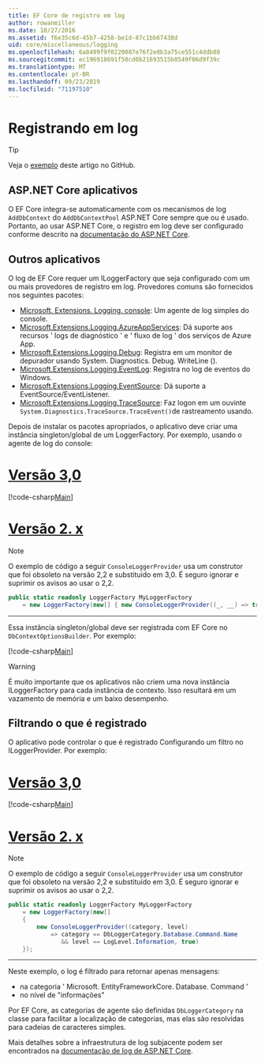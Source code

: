 ```yaml
---
title: EF Core de registro em log
author: rowanmiller
ms.date: 10/27/2016
ms.assetid: f6e35c6d-45b7-4258-be1d-87c1bb67438d
uid: core/miscellaneous/logging
ms.openlocfilehash: 6a8499f9f0220087e76f2e0b3a75ce551c4ddb80
ms.sourcegitcommit: ec196918691f50cd0b21693515b0549f06d9f39c
ms.translationtype: MT
ms.contentlocale: pt-BR
ms.lasthandoff: 09/23/2019
ms.locfileid: "71197510"
---
```

# <a name="logging"></a>Registrando em log

> [!TIP]  
> Veja o [exemplo](https://github.com/aspnet/EntityFramework.Docs/tree/master/samples/core/Miscellaneous/Logging) deste artigo no GitHub.

## <a name="aspnet-core-applications"></a>ASP.NET Core aplicativos

O EF Core integra-se automaticamente com os mecanismos de log `AddDbContext` do `AddDbContextPool` ASP.NET Core sempre que ou é usado. Portanto, ao usar ASP.NET Core, o registro em log deve ser configurado conforme descrito na [documentação do ASP.NET Core](https://docs.microsoft.com/aspnet/core/fundamentals/logging?tabs=aspnetcore2x).

## <a name="other-applications"></a>Outros aplicativos

O log de EF Core requer um ILoggerFactory que seja configurado com um ou mais provedores de registro em log. Provedores comuns são fornecidos nos seguintes pacotes:

* [Microsoft. Extensions. Logging. console](https://www.nuget.org/packages/Microsoft.Extensions.Logging.Console/): Um agente de log simples do console.
* [Microsoft.Extensions.Logging.AzureAppServices](https://www.nuget.org/packages/Microsoft.Extensions.Logging.AzureAppServices/): Dá suporte aos recursos ' logs de diagnóstico ' e ' fluxo de log ' dos serviços de Azure App.
* [Microsoft.Extensions.Logging.Debug](https://www.nuget.org/packages/Microsoft.Extensions.Logging.Debug/): Registra em um monitor de depurador usando System. Diagnostics. Debug. WriteLine ().
* [Microsoft.Extensions.Logging.EventLog](https://www.nuget.org/packages/Microsoft.Extensions.Logging.EventLog/): Registra no log de eventos do Windows.
* [Microsoft.Extensions.Logging.EventSource](https://www.nuget.org/packages/Microsoft.Extensions.Logging.EventSource/): Dá suporte a EventSource/EventListener.
* [Microsoft.Extensions.Logging.TraceSource](https://www.nuget.org/packages/Microsoft.Extensions.Logging.TraceSource/): Faz logon em um ouvinte `System.Diagnostics.TraceSource.TraceEvent()`de rastreamento usando.

Depois de instalar os pacotes apropriados, o aplicativo deve criar uma instância singleton/global de um LoggerFactory. Por exemplo, usando o agente de log do console:

# <a name="version-30tabv3"></a>[Versão 3,0](#tab/v3)

[!code-csharp[Main](../../../samples/core/Miscellaneous/Logging/Logging/BloggingContext.cs#DefineLoggerFactory)]

# <a name="version-2xtabv2"></a>[Versão 2. x](#tab/v2)

> [!NOTE]
> O exemplo de código a seguir `ConsoleLoggerProvider` usa um construtor que foi obsoleto na versão 2,2 e substituído em 3,0. É seguro ignorar e suprimir os avisos ao usar o 2,2.

``` csharp
public static readonly LoggerFactory MyLoggerFactory
    = new LoggerFactory(new[] { new ConsoleLoggerProvider((_, __) => true, true) });
```

***

Essa instância singleton/global deve ser registrada com EF Core no `DbContextOptionsBuilder`. Por exemplo:

[!code-csharp[Main](../../../samples/core/Miscellaneous/Logging/Logging/BloggingContext.cs#RegisterLoggerFactory)]

> [!WARNING]
> É muito importante que os aplicativos não criem uma nova instância ILoggerFactory para cada instância de contexto. Isso resultará em um vazamento de memória e um baixo desempenho.

## <a name="filtering-what-is-logged"></a>Filtrando o que é registrado

O aplicativo pode controlar o que é registrado Configurando um filtro no ILoggerProvider. Por exemplo:

# <a name="version-30tabv3"></a>[Versão 3,0](#tab/v3)

[!code-csharp[Main](../../../samples/core/Miscellaneous/Logging/Logging/BloggingContextWithFiltering.cs#DefineLoggerFactory)]

# <a name="version-2xtabv2"></a>[Versão 2. x](#tab/v2)

> [!NOTE]
> O exemplo de código a seguir `ConsoleLoggerProvider` usa um construtor que foi obsoleto na versão 2,2 e substituído em 3,0. É seguro ignorar e suprimir os avisos ao usar o 2,2.

``` csharp
public static readonly LoggerFactory MyLoggerFactory
    = new LoggerFactory(new[]
    {
        new ConsoleLoggerProvider((category, level)
            => category == DbLoggerCategory.Database.Command.Name
               && level == LogLevel.Information, true)
    });
```

***

Neste exemplo, o log é filtrado para retornar apenas mensagens:
 * na categoria ' Microsoft. EntityFrameworkCore. Database. Command '
 * no nível de "informações"

Por EF Core, as categorias de agente são definidas `DbLoggerCategory` na classe para facilitar a localização de categorias, mas elas são resolvidas para cadeias de caracteres simples.

Mais detalhes sobre a infraestrutura de log subjacente podem ser encontrados na [documentação de log de ASP.NET Core](https://docs.microsoft.com/aspnet/core/fundamentals/logging?tabs=aspnetcore2x).
